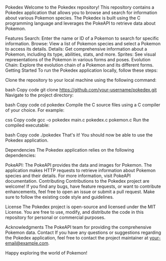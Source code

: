Pokedex
Welcome to the Pokedex repository! This repository contains a Pokedex application that allows you to browse and search for information about various Pokemon species. The Pokedex is built using the C programming language and leverages the PokeAPI to retrieve data about Pokemon.

Features
Search: Enter the name or ID of a Pokemon to search for specific information.
Browse: View a list of Pokemon species and select a Pokemon to access its details.
Details: Get comprehensive information about a Pokemon, including its type, abilities, stats, and more.
Sprites: See visual representations of the Pokemon in various forms and poses.
Evolution Chain: Explore the evolution chain of a Pokemon and its different forms.
Getting Started
To run the Pokedex application locally, follow these steps:

Clone the repository to your local machine using the following command:

bash
Copy code
git clone https://github.com/your-username/pokedex.git
Navigate to the project directory:

bash
Copy code
cd pokedex
Compile the C source files using a C compiler of your choice. For example:

css
Copy code
gcc -o pokedex main.c pokedex.c pokemon.c
Run the compiled executable:

bash
Copy code
./pokedex
That's it! You should now be able to use the Pokedex application.

Dependencies
The Pokedex application relies on the following dependencies:

PokeAPI: The PokeAPI provides the data and images for Pokemon. The application makes HTTP requests to retrieve information about Pokemon species and their details. For more information, visit PokeAPI documentation.
Contributing
Contributions to the Pokedex project are welcome! If you find any bugs, have feature requests, or want to contribute enhancements, feel free to open an issue or submit a pull request. Make sure to follow the existing code style and guidelines.

License
The Pokedex project is open-source and licensed under the MIT License. You are free to use, modify, and distribute the code in this repository for personal or commercial purposes.

Acknowledgments
The PokeAPI team for providing the comprehensive Pokemon data.
Contact
If you have any questions or suggestions regarding the Pokedex application, feel free to contact the project maintainer at your-email@example.com.

Happy exploring the world of Pokemon!
